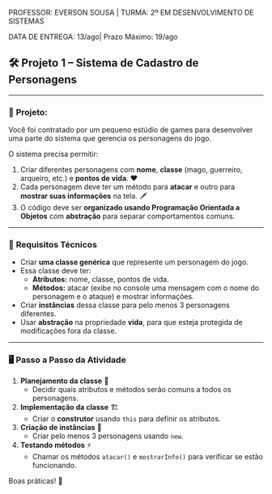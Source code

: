 PROFESSOR: EVERSON SOUSA | TURMA: 2º EM DESENVOLVIMENTO DE SISTEMAS

DATA DE ENTREGA: 13/ago| Prazo Máximo: 19/ago

## 🛠 **Projeto 1 – Sistema de Cadastro de Personagens**

---

### 📜 **Projeto:**

Você foi contratado por um pequeno estúdio de games para desenvolver uma parte do sistema que gerencia os personagens do jogo.

O sistema precisa permitir:

1. Criar diferentes personagens com **nome**, **classe** (mago, guerreiro, arqueiro, etc.) e **pontos de vida**. ❤️
2. Cada personagem deve ter um método para **atacar** e outro para **mostrar suas informações** na tela. 🗡
3. O código deve ser **organizado usando Programação Orientada a Objetos** com **abstração** para separar comportamentos comuns.

---

### 🧩 **Requisitos Técnicos**

- Criar **uma classe genérica** que represente um personagem do jogo.
- Essa classe deve ter:
    - **Atributos:** nome, classe, pontos de vida.
    - **Métodos:** atacar (exibe no console uma mensagem com o nome do personagem e o ataque) e mostrar informações.
- Criar **instâncias** dessa classe para pelo menos 3 personagens diferentes.
- Usar **abstração** na propriedade **vida**, para que esteja protegida de modificações fora da classe.

---

### 🖥 **Passo a Passo da Atividade**

1. **Planejamento da classe** 📝
    - Decidir quais atributos e métodos serão comuns a todos os personagens.
2. **Implementação da classe** 🏗
    - Criar o **construtor** usando `this` para definir os atributos.
3. **Criação de instâncias** 👤
    - Criar pelo menos 3 personagens usando `new`.
4. **Testando métodos** ⚡
    - Chamar os métodos `atacar()` e `mostrarInfo()` para verificar se estão funcionando.

Boas práticas! 🤙